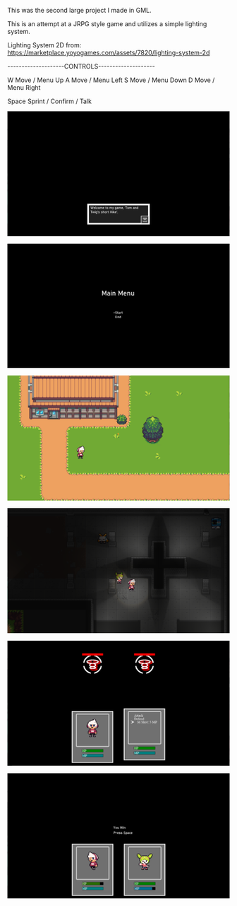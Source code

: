 
This was the second large project I made in GML.

This is an attempt at a JRPG style game and utilizes a simple lighting system.

Lighting System 2D from:
https://marketplace.yoyogames.com/assets/7820/lighting-system-2d

--------------------CONTROLS--------------------

W	Move / Menu Up
A	Move / Menu Left
S	Move / Menu Down
D	Move / Menu Right

Space	Sprint / Confirm / Talk

![TitleImage](https://github.com/etnishi/Portfolio/blob/main/TomAndTwig/2022-05-15%2017_08_25-Created%20with%20GameMaker%20Studio%202.png?raw=true)

![Title](https://github.com/etnishi/Portfolio/blob/main/TomAndTwig/2022-05-15%2017_08_41-Created%20with%20GameMaker%20Studio%202.png?raw=true)

![Overworld](https://github.com/etnishi/Portfolio/blob/main/TomAndTwig/2022-05-15%2017_08_59-Created%20with%20GameMaker%20Studio%202.png?raw=true)

![Dungeon](https://github.com/etnishi/Portfolio/blob/main/TomAndTwig/2022-05-15%2017_09_53-Created%20with%20GameMaker%20Studio%202.png?raw=true)

![Battle](https://github.com/etnishi/Portfolio/blob/main/TomAndTwig/2022-05-15%2017_10_21-Created%20with%20GameMaker%20Studio%202.png?raw=true)

![BattleWin](https://github.com/etnishi/Portfolio/blob/main/TomAndTwig/2022-05-15%2017_10_46-Created%20with%20GameMaker%20Studio%202.png?raw=true)
